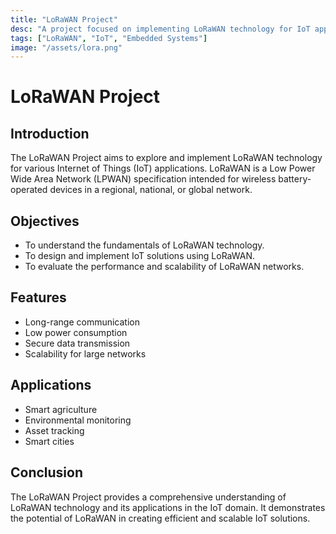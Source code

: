 ```yaml
---
title: "LoRaWAN Project"
desc: "A project focused on implementing LoRaWAN technology for IoT applications."
tags: ["LoRaWAN", "IoT", "Embedded Systems"]
image: "/assets/lora.png"
---
```


# LoRaWAN Project

## Introduction

The LoRaWAN Project aims to explore and implement LoRaWAN technology for various Internet of Things (IoT) applications. LoRaWAN is a Low Power Wide Area Network (LPWAN) specification intended for wireless battery-operated devices in a regional, national, or global network.

## Objectives

- To understand the fundamentals of LoRaWAN technology.
- To design and implement IoT solutions using LoRaWAN.
- To evaluate the performance and scalability of LoRaWAN networks.

## Features

- Long-range communication
- Low power consumption
- Secure data transmission
- Scalability for large networks

## Applications

- Smart agriculture
- Environmental monitoring
- Asset tracking
- Smart cities

## Conclusion

The LoRaWAN Project provides a comprehensive understanding of LoRaWAN technology and its applications in the IoT domain. It demonstrates the potential of LoRaWAN in creating efficient and scalable IoT solutions.
